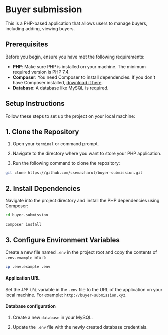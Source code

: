 # Buyer submission

This is a PHP-based application that allows users to manage buyers, including adding, viewing buyers.

## Prerequisites

Before you begin, ensure you have met the following requirements:

- **PHP**: Make sure PHP is installed on your machine. The minimum required version is PHP 7.4.
- **Composer**: You need Composer to install dependencies. If you don't have Composer installed, [download it here](https://getcomposer.org/).
- **Database**: A database like MySQL is required.

## Setup Instructions

Follow these steps to set up the project on your local machine:

## 1. Clone the Repository

1. Open your `terminal` or command prompt.

2. Navigate to the directory where you want to store your PHP application.

3. Run the following command to clone the repository:

```bash
git clone https://github.com/csemazharul/buyer-submission.git
```

## 2. Install Dependencies

Navigate into the project directory and install the PHP dependencies using Composer:

```bash
cd buyer-submission
```

```bash
composer install
```

## 3. Configure Environment Variables

Create a new file named `.env` in the project root and copy the contents of `.env.example` into it:

```bash
cp .env.example .env
```

#### Application URL

Set the `APP_URL` variable in the `.env` file to the URL of the application on your local machine. For example: ``http://buyer-submission.xyz``.


#### Database configuration

1. Create a new `database` in your MySQL.

2. Update the `.env` file with the newly created database credentials.








